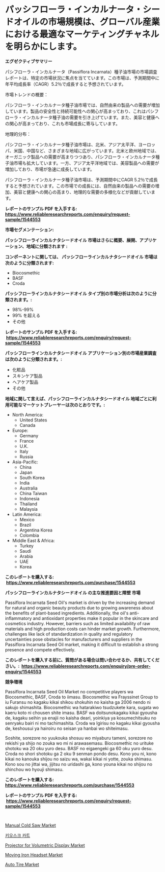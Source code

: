 <p><h1>パッシフローラ・インカルナータ・シードオイルの市場規模は、グローバル産業における最適なマーケティングチャネルを明らかにします。</h1></p><p><strong>エグゼクティブサマリー</strong></p>
<p><p>パシフローラ・インカルナータ（Passiflora Incarnata）種子油市場の市場調査レポートは、特定の市場状況に焦点を当てています。この市場は、予測期間中に年平均成長率（CAGR）5.2％で成長すると予想されています。</p><p>市場トレンドの概要：</p><p>パシフローラ・インカルナータ種子油市場では、自然由来の製品への需要が増加しています。製品の安全性と持続可能性への関心が高まっており、これはパシフローラ・インカルナータ種子油の需要を引き上げています。また、美容と健康への関心が高まっており、これも市場成長に寄与しています。</p><p>地理的分布：</p><p>パシフローラ・インカルナータ種子油市場は、北米、アジア太平洋、ヨーロッパ、米国、中国など、さまざまな地域に広がっています。北米と欧州地域では、オーガニック製品への需要が高まりつつあり、パシフローラ・インカルナータ種子油市場も拡大しています。一方、アジア太平洋地域では、美容製品への需要が増加しており、市場が急速に成長しています。</p><p>パシフローラ・インカルナータ種子油市場は、予測期間中にCAGR 5.2％で成長すると予想されています。この市場での成長には、自然由来の製品への需要の増加、美容と健康への関心の高まり、地理的な需要の多様化などが貢献しています。</p></p>
<p><strong>レポートのサンプル PDF を入手する: <a href="https://www.reliableresearchreports.com/enquiry/request-sample/1544553">https://www.reliableresearchreports.com/enquiry/request-sample/1544553</a></strong></p>
<p><strong>市場セグメンテーション:</strong></p>
<p><strong> パッシフローラインカルナタシードオイル 市場はさらに概要、展開、アプリケーション、地域に分類されます :</strong></p>
<p><strong>コンポーネントに関しては、 パッシフローラインカルナタシードオイル 市場は次のように分類されます: &nbsp;</strong></p>
<p><ul><li>Biocosmethic</li><li>BASF</li><li>Croda</li></ul></p>
<p><strong> パッシフローラインカルナタシードオイル タイプ別の市場分析は次のように分類されます。:</strong></p>
<p><ul><li>98%-99%</li><li>99% を超える</li><li>その他</li></ul></p>
<p><strong>レポートのサンプル PDF を入手する: &nbsp;<a href="https://www.reliableresearchreports.com/enquiry/request-sample/1544553">https://www.reliableresearchreports.com/enquiry/request-sample/1544553</a></strong></p>
<p><strong> パッシフローラインカルナタシードオイル アプリケーション別の市場産業調査は次のように分類されます。:</strong></p>
<p><ul><li>化粧品</li><li>スキンケア製品</li><li>ヘアケア製品</li><li>その他</li></ul></p>
<p><strong>地域に関して言えば、パッシフローラインカルナタシードオイル 地域ごとに利用可能なマーケットプレーヤーは次のとおりです。:</strong></p>
<p><ul>
    <li>
        North America:
        <ul>
            <li>United States</li>
            <li>Canada</li>
        </ul>
    </li>
    <li>
        Europe:
        <ul>
            <li>Germany</li>
            <li>France</li>
            <li>U.K.</li>
            <li>Italy</li>
            <li>Russia</li>
        </ul>
    </li>
    <li>
        Asia-Pacific:
        <ul>
            <li>China</li>
            <li>Japan</li>
            <li>South Korea</li>
            <li>India</li>
            <li>Australia</li>
            <li>China Taiwan</li>
            <li>Indonesia</li>
            <li>Thailand</li>
            <li>Malaysia</li>
        </ul>
    </li>
    <li>
        Latin America:
        <ul>
            <li>Mexico</li>
            <li>Brazil</li>
            <li>Argentina Korea</li>
            <li>Colombia</li>
        </ul>
    </li>
    <li>
        Middle East & Africa:
        <ul>
            <li>Turkey</li>
            <li>Saudi</li>
            <li>Arabia</li>
            <li>UAE</li>
            <li>Korea</li>
        </ul>
    </li>
    </ul></p>
<p><strong>このレポートを購入する: &nbsp;<a href="https://www.reliableresearchreports.com/purchase/1544553">https://www.reliableresearchreports.com/purchase/1544553</a></strong></p>
<p><strong>パッシフローラインカルナタシードオイル の主な推進要因と障壁 市場</strong></p>
<p><p>Passiflora Incarnata Seed Oil's market is driven by the increasing demand for natural and organic beauty products due to growing awareness about the benefits of plant-based ingredients. Additionally, the oil's anti-inflammatory and antioxidant properties make it popular in the skincare and cosmetics industry. However, barriers such as limited availability of raw materials and high production costs can hinder market growth. Furthermore, challenges like lack of standardization in quality and regulatory uncertainties pose obstacles for manufacturers and suppliers in the Passiflora Incarnata Seed Oil market, making it difficult to establish a strong presence and compete effectively.</p></p>
<p><strong>このレポートを購入する前に、質問がある場合は問い合わせるか、共有してください。:&nbsp; <a href="https://www.reliableresearchreports.com/enquiry/pre-order-enquiry/1544553">https://www.reliableresearchreports.com/enquiry/pre-order-enquiry/1544553</a></strong></p>
<p><strong>競争環境</strong></p>
<p><p>Passiflora Incarnata Seed Oil Market no competitive players wa Biocosmethic, BASF, Croda to iimasu. Biocosmethic wa Frayssinet Group to iu Furansu no kagaku kikai shikou shokuhin no kaisha ga 2006 nendo ni sakujo shimashita. Biocosmethic wa hatarakiwo tsudzukete kara, sugata wo kaeru koto ni chousen shite imasu. BASF wa doitsunokagaku kikai gyousha de, kagaku seihin ya enajii no kaisha deari, yoinkiya ya kosumechitsuku no senryaku bairi ni mo tachimashita. Croda wa Igirisu no kagaku kikai gyousha de, keshousui ya hairoiru no seisan ya hanbai wo shiteimasu.</p><p>Soshite, sorezore no yuukouka shosuu wo miyaburu tameni, sorezore no rekishi ya shijo no zouka wo mi ni arawasemasu. Biocosmethic no urituke shotoku wa 20 oku yuro desu. BASF no eigaengeki ga 60 oku yuro desu. Croda no shori shotoku ga 2 oku 9 senman pondo desu. Kono you ni, kono kikai no kanouka shijou no saizu wa, wakai kikai ni yotte, zouka shimasu. Kono sou no jittai wa, jijitsu no uridashi ga, kono youna kikai no shijou no shinchou wo hyouji shimasu.</p></p>
<p><strong>このレポートを購入する: &nbsp; <a href="https://www.reliableresearchreports.com/purchase/1544553">https://www.reliableresearchreports.com/purchase/1544553</a></strong></p>
<p><strong>レポートのサンプル PDF を入手する: &nbsp;<a href="https://www.reliableresearchreports.com/enquiry/request-sample/1544553">https://www.reliableresearchreports.com/enquiry/request-sample/1544553</a></strong><strong></strong></p>
<p>&nbsp;</p>
<p><p><a href="https://view.publitas.com/reportprime-1/manual-cold-saw-market-size-share-trends-analysis-report-by-application-regional-outlook-competitive-strategies-and-segment-forecasts-2024-2031/">Manual Cold Saw Market</a></p><p><a href="https://github.com/Madalyell456456/Market-Research-Report-List-1/blob/main/518908512477.md">키오스크 카트</a></p><p><a href="https://github.com/mauripalmi/Market-Research-Report-List-2/blob/main/projector-for-volumetric-display-market.md">Projector for Volumetric Display Market</a></p><p><a href="https://github.com/gulaimolin/Market-Research-Report-List-3/blob/main/moving-iron-headset-market.md">Moving Iron Headset Market</a></p><p><a href="https://issuu.com/reportprime-2/docs/auto-tire-market-size-2030.pptx">Auto Tire Market</a></p></p>